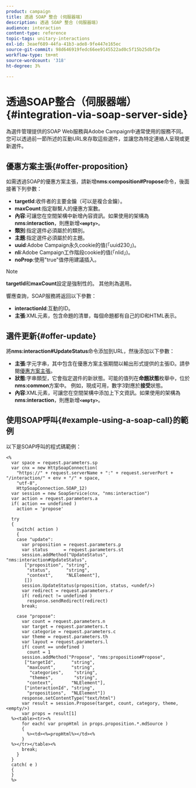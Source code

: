 ```yaml
---
product: campaign
title: 透過 SOAP 整合 (伺服器端)
description: 透過 SOAP 整合 (伺服器端)
audience: interaction
content-type: reference
topic-tags: unitary-interactions
exl-id: 3eaef689-44fa-41b3-ade8-9fe447e165ec
source-git-commit: 98d646919fedc66ee9145522ad0c5f15b25dbf2e
workflow-type: tm+mt
source-wordcount: '318'
ht-degree: 3%

---
```


# 透過SOAP整合（伺服器端）{#integration-via-soap-server-side}

為選件管理提供的SOAP Web服務與Adobe Campaign中通常使用的服務不同。 您可以透過前一節所述的互動URL來存取這些選件，並讓您為特定連絡人呈現或更新選件。

## 優惠方案主張{#offer-proposition}

如需透過SOAP的優惠方案主張，請新增&#x200B;**nms:composition#Propose**&#x200B;命令，後面接著下列參數：

* **targetId**:收件者的主要金鑰（可以是複合金鑰）。
* **maxCount**:指定聯繫人的優惠方案數。
* **內容**:可讓您在空間架構中新增內容資訊。如果使用的架構為&#x200B;**nms:interaction**，則應新增&#x200B;**`<empty>`**。
* **類別**:指定選件必須屬於的類別。
* **主題**:指定選件必須屬於的主題。
* **uuid**:Adobe Campaign永久cookie的值(「uuid230」)。
* **nli**:Adobe Campaign工作階段cookie的值(「nlid」)。
* **noProp**:使用&quot;true&quot;值停用建議插入。

>[!NOTE]
>
>**targetId**&#x200B;和&#x200B;**maxCount**&#x200B;設定是強制性的。 其他則為選用。

響應查詢，SOAP服務將返回以下參數：

* **interactionId**:互動的ID。
* **主張**:XML元素，包含命題的清單，每個命題都有自己的ID和HTML表示。

## 選件更新{#offer-update}

將&#x200B;**nms:interaction#UpdateStatus**&#x200B;命令添加到URL，然後添加以下參數：

* **主張**:字元字串，其中包含在優惠方案主張期間以輸出形式提供的主張ID。請參閱[優惠方案主張](#offer-proposition)。
* **狀態**:字串類型，它會指定選件的新狀態。可能的值列在&#x200B;**命題狀態**&#x200B;枚舉中，位於&#x200B;**nms:common**&#x200B;方案中。 例如，現成可用，數字3對應於&#x200B;**接受**&#x200B;狀態。
* **內容**:XML元素，可讓您在空間架構中添加上下文資訊。如果使用的架構為&#x200B;**nms:interaction**，則應新增&#x200B;**`<empty>`**。

## 使用SOAP呼叫{#example-using-a-soap-call}的範例

以下是SOAP呼叫的程式碼範例：

```
<%
  var space = request.parameters.sp
  var cnx = new HttpSoapConnection(
    "https://" + request.serverName + ":" + request.serverPort + "/interaction/" + env + "/" + space,
    "utf-8",
    HttpSoapConnection.SOAP_12)
  var session = new SoapService(cnx, "nms:interaction")
  var action = request.parameters.a
  if( action == undefined )
    action = 'propose'

  try
  {
    switch( action )
    {
    case "update":
      var proposition = request.parameters.p
      var status      = request.parameters.st
      session.addMethod("UpdateStatus", "nms:interaction#UpdateStatus",
       ["proposition", "string",
        "status",      "string",
        "context",     "NLElement"],
       [])
      session.UpdateStatus(proposition, status, <undef/>)
      var redirect = request.parameters.r
      if( redirect != undefined )
        response.sendRedirect(redirect)
      break;

    case "propose":
      var count = request.parameters.n
      var target = request.parameters.t
      var categorie = request.parameters.c
      var theme = request.parameters.th
      var layout = request.parameters.l
      if( count == undefined )
        count = 1
      session.addMethod("Propose", "nms:proposition#Propose",
       ["targetId",      "string",
        "maxCount",      "string",
         "categories",    "string",
         "themes",        "string",
        "context",       "NLElement"],
       ["interactionId", "string",
        "propositions",  "NLElement"])
      response.setContentType("text/html")
      var result = session.Propose(target, count, category, theme, <empty/>)
      var props = result[1]
  %><table><tr><%
      for each( var propHtml in props.proposition.*.mdSource )
      {
        %><td><%=propHtml%></td><%
      }
  %></tr></table><%
      break;
    }
  }
  catch( e )
  {
  }
  %>
```
